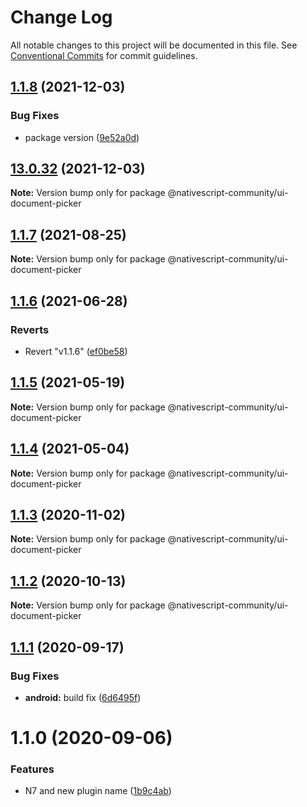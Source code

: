 # Change Log

All notable changes to this project will be documented in this file.
See [Conventional Commits](https://conventionalcommits.org) for commit guidelines.

## [1.1.8](https://github.com/nativescript-community/ui-document-picker/compare/v13.0.32...v1.1.8) (2021-12-03)


### Bug Fixes

* package version ([9e52a0d](https://github.com/nativescript-community/ui-document-picker/commit/9e52a0ddec67b47a369efbf422731388681e2965))





## [13.0.32](https://github.com/nativescript-community/ui-document-picker/compare/v1.1.7...v13.0.32) (2021-12-03)

**Note:** Version bump only for package @nativescript-community/ui-document-picker





## [1.1.7](https://github.com/nativescript-community/ui-document-picker/compare/v1.1.6...v1.1.7) (2021-08-25)

**Note:** Version bump only for package @nativescript-community/ui-document-picker





## [1.1.6](https://github.com/nativescript-community/ui-document-picker/compare/v1.1.5...v1.1.6) (2021-06-28)


### Reverts

* Revert "v1.1.6" ([ef0be58](https://github.com/nativescript-community/ui-document-picker/commit/ef0be58589aa75a6be4a85b2837b6f968c341b08))





## [1.1.5](https://github.com/nativescript-community/ui-document-picker/compare/v1.1.4...v1.1.5) (2021-05-19)

**Note:** Version bump only for package @nativescript-community/ui-document-picker





## [1.1.4](https://github.com/nativescript-community/ui-document-picker/compare/v1.1.3...v1.1.4) (2021-05-04)

**Note:** Version bump only for package @nativescript-community/ui-document-picker





## [1.1.3](https://github.com/nativescript-community/ui-document-picker/compare/v1.1.2...v1.1.3) (2020-11-02)

**Note:** Version bump only for package @nativescript-community/ui-document-picker





## [1.1.2](https://github.com/nativescript-community/ui-document-picker/compare/v1.1.1...v1.1.2) (2020-10-13)

**Note:** Version bump only for package @nativescript-community/ui-document-picker





## [1.1.1](https://github.com/nativescript-community/ui-document-picker/compare/v1.1.0...v1.1.1) (2020-09-17)


### Bug Fixes

* **android:** build fix ([6d6495f](https://github.com/nativescript-community/ui-document-picker/commit/6d6495f8cbbd81f55773d74aae0fa0da0480dc21))





# 1.1.0 (2020-09-06)


### Features

* N7 and new plugin name ([1b9c4ab](https://github.com/nativescript-community/ui-document-picker/commit/1b9c4abf4eb1c64c8cee565f7a4ae08319718e3a))

